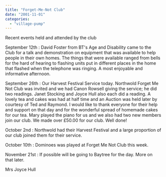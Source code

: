 ```yaml
---
title: "Forget-Me-Not Club"
date: "2001-11-01"
categories: 
  - "village-pump"
---
```


Recent events held and attended by the club

September 12th : David Foster from BT's Age and Disability came to the Club for a talk and demonstration on equipment that was available to help people in their own homes. The things that were available ranged from bells for the hard of hearing to flashing units put in different places in the home that flashed when the telephone was ringing. A most enjoyable and informative afternoon.

September 26th : Our Harvest Festival Service today. Northwold Forget Me Not Club was invited and we had Canon Rowsell giving the service; he did two readings. Janet Stocking and Joyce Hull also each did a reading. A lovely tea and cakes was had at half time and an Auction was held later by courtesy of Ted and Raymond. I would like to thank everyone for their help and support on that day and for the wonderful spread of homemade cakes for our tea. Mary played the piano for us and we also had two new members join our club. We made over £50.00 for our club. Well done!

October 2nd : Northwold had their Harvest Festival and a large proportion of our club joined them for their service.

October 10th : Dominoes was played at Forget Me Not Club this week.

November 21st : If possible will be going to Baytree for the day. More on that later.

Mrs Joyce Hull
